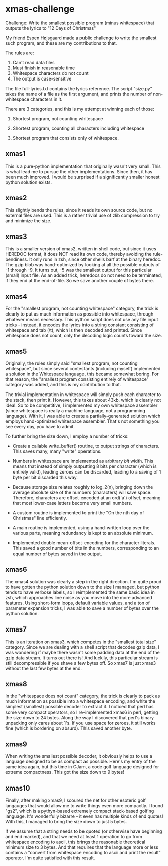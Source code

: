# xmas-challenge

Challenge: Write the smallest possible program (minus whitespace) that
outputs the lyrics to "12 Days of Christmas"

My friend Espen Højsgaard made a public challenge to write the
smallest such program, and these are my contributions to that.

The rules are:

  1. Can't read data files
  2. Must finish in reasonable time
  3. Whitespace characters do not count
  4. The output is case-sensitive

The file full-lyrics.txt contains the lyrics reference. The script
"size.py" takes the name of a file as the first argument, and prints
the number of non-whitespace characters in it.

There are 3 categories, and this is my attempt at winning each of those:

  1. Shortest program, not counting whitespace

  2. Shortest program, counting all characters including whitespace

  3. Shortest program that consists only of whitespace.

## xmas1

This is a pure-python implementation that originally wasn't very
small. This is what lead me to pursue the other implementations. Since
then, it has been much improved. I would be surprised if a
significantly smaller honest python solution exists.

## xmas2

This slightly bends the rules, since it reads its own source code, but
no external files are used. This is a rather trivial use of zlib
compression to try and minimize the size.

## xmas3

This is a smaller version of xmas2, written in shell code, but since
it uses HEREDOC format, it does NOT read its own code, thereby
avoiding the rule-bendiness. It only runs in zsh, since other shells
barf at the binary heredoc. The gzip blob was hand-optimized by
looking at all the possible outputs of -1 through -9. It turns out, -5
was the smallest output for this particular (small) input file. As an
added trick, heredocs do not need to be terminated, if they end at the
end-of-file. So we save another couple of bytes there.

## xmas4

For the "smallest program, not counting whitespace" category, the
trick is clearly to put as much information as possible into
whitespace, through whatever means necessary. This python script does
not use any file input tricks - instead, it encodes the lyrics into a
string constant consisting of whitespace and tab (\t), which is then
decoded and printed. Since whitespace does not count, only the
decoding logic counts toward the size.

## xmas5

Originally, the rules simply said "smallest program, not counting
whitespace", but since several contestants (including myself)
implemented a solution in the Whitespace language, this became
somewhat boring. For that reason, the "smallest program consisting
entirely of whitespace" category was added, and this is my
contribution to that.

The trivial implementation in whitespace will simply push each
character to the stack, then print it. However, this takes about 43kb,
which is clearly not ideal. So to be competitive, I implemented my own
whitespace assembler (since whitespace is really a machine language,
not a programming language). With it, I was able to create a
partially-generated solution which employs hand-optimized whitespace
assembler. That's not something you see every day, you have to admit.

To further bring the size down, I employ a number of tricks:

 - Create a callable write_buffer() routine, to output strings of
   characters. This saves many, many "write" operations.

 - Numbers in whitespace are implemented as arbitrary *bit*
   width. This means that instead of simply outputting 8 bits per
   character (which is entirely valid), leading zeroes can be
   discarded, leading to a saving of 1 byte per bit discarded this way.

 - Because storage size relates roughly to log_2(n), bringing down the
   average absolute size of the numbers (characters) will save
   space. Therefore, characters are offset-encoded at an ord('a')
   offset, meaning that most lower-case letters become very small numbers.

 - A custom routine is implemented to print the "On the nth day of
   Christmas" line efficiently.

 - A main routine is implemented, using a hand-written loop over the
   various parts, meaning redundancy is kept to an absolute minimum.

 - Implemented double mean-offset-encoding for the character
   literals. This saved a good number of bits in the numbers,
   corresponding to an equal number of bytes saved in the output.

## xmas6

The xmas4 solution was clearly a step in the right direction. I'm
quite proud to have gotten the python solution down to the size I
managed, but python tends to have verbose labels, so I reimplemented
the same basic idea in zsh, which approaches line noise as you move
into the more advanced features. Using short-form loops, default
variable values, and a ton of parameter expansion tricks, I was able
to save a number of bytes over the python solution.

## xmas7

This is an iteration on xmas3, which competes in the "smallest total
size" category. Since we are dealing with a shell script that decodes
gzip data, I was wondering if maybe there wasn't some padding data at
the end of the gzip data stream. It turns out there is! And luckily,
this particular stream is still decompressible if you shave a few
bytes off. So xmas7 is just xmas3 without the last few bytes at the end.

## xmas8

In the "whitespace does not count" category, the trick is clearly to
pack as much information as possible into a whitespace encoding, and
white the simplest (smallest) possible decoder to extract it. I
noticed that perl has some very compact operators, so I re-implemented
xmas6 in perl, getting the size down to 24 bytes. Along the way I
discovered that perl's binary unpacking only cares about 1's. If you
use space for zeroes, it still works fine (which is bordering on
absurd). This saved another byte.

## xmas9

When writing the smallest possible decoder, it obviously helps to use
a language designed to be as compact as possible. Here's my entry of
the same idea again, but this time in CJam, a code golf language
designed for extreme compactness. This got the size down to 9 bytes!

## xmas10

Finally, after making xmas9, I scoured the net for other esoteric golf
langauges that would allow me to write things even more compactly. I
found "gs2", which is a pythyn-based extremely compact stack-based
golfing language. It's wonderfully bizarre - it even has multiple
kinds of end quotes! With this, I managed to bring the size down to
just 5 bytes.

If we assume that a string needs to be quoted (or otherwise have
beginning and end marked), and that we need at least 1 operation to go
from whitespace encoding to ascii, this brings the reasonable
theoretical minimum size to 3 bytes. And that requires that the
language more or less contains a "convert from whitespace encoding to
ascii and print the result" operator. I'm quite satisfied with this
result.